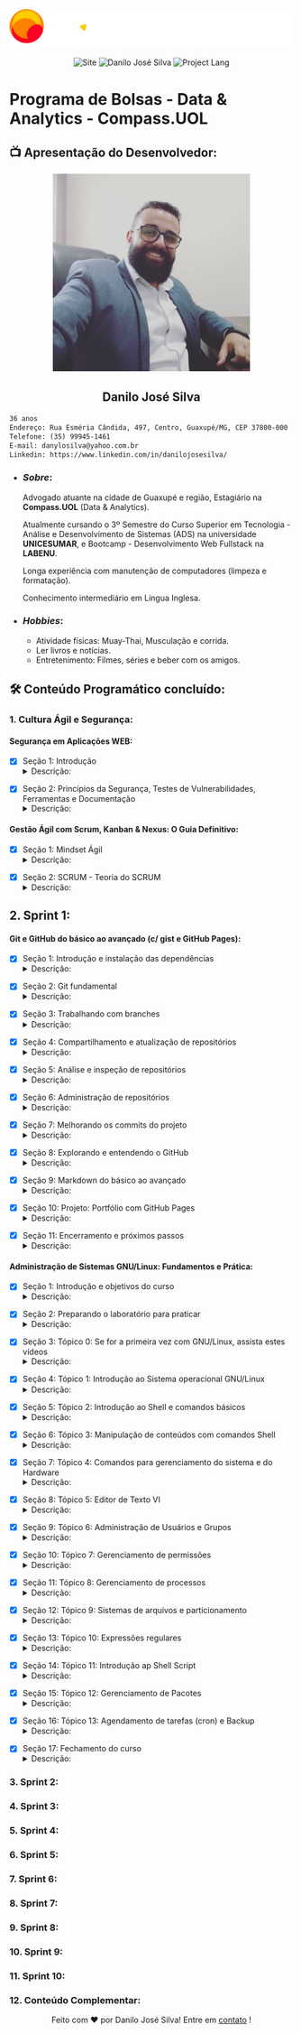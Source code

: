 <p align="center"><img src="./assets/Compass.UOL-logo.png"></p>

<p align = "center">
    <img src = "https://img.shields.io/badge/Repository-Compass.Uol_PB-red" alt= "Site">
    <img src = "https://img.shields.io/badge/Made%20by-Danilo%20José%20Silva-orange" alt = "Danilo José Silva">
    <img src = "https://img.shields.io/badge/Project%20Lang-Portuguese%20BR-yellow" alt = "Project Lang">
</p>

# **Programa de Bolsas - Data & Analytics - Compass.UOL**

## 📺 **Apresentação do Desenvolvedor**:

<p align="center"><img style="width: 350px; height: 350px" src="./assets/Profile.jpg"></p>

<h2 align="center"><b>Danilo José Silva</b></h2>

    36 anos
    Endereço: Rua Esméria Cândida, 497, Centro, Guaxupé/MG, CEP 37800-000
    Telefone: (35) 99945-1461
    E-mail: danylosilva@yahoo.com.br
    Linkedin: https://www.linkedin.com/in/danilojosesilva/

* ### **_Sobre_**:

    Advogado atuante na cidade de Guaxupé e região, Estagiário na __Compass.UOL__ (Data & Analytics).

    Atualmente cursando o 3º Semestre do Curso Superior em Tecnologia - Análise e Desenvolvimento de Sistemas (ADS) na universidade __UNICESUMAR__, e Bootcamp - Desenvolvimento Web Fullstack na __LABENU__.

    Longa experiência com manutenção de computadores (limpeza e formatação).

    Conhecimento intermediário em Língua Inglesa.

* ### **_Hobbies_**:

    * Atividade físicas: Muay-Thai, Musculação e corrida.
    * Ler livros e notícias.
    * Entretenimento: Filmes, séries e beber com os amigos.

## 🛠 Conteúdo Programático concluído:

### 1. Cultura Ágil e Segurança:

#### **Segurança em Aplicações WEB:**

- [x] Seção 1: Introdução <details><summary>Descrição:</summary> <p> Nesta seção foi definido o objetivo do curso: segurança em aplicações WEB, bem como sobre as principais vulnerabilidades. Ainda, foi configurado o laboratório de estudos (Máquina Linux Hacker e Máquina Linux Servidor Web), as duas máquina configuradas no Virtual Box. <p align="center"><img src="./assets/Seção1-Segurança.png"></p> <p align="center"><img src="./assets/VirtualBox.png"></p>
</p>
</details>

- [x] Seção 2: Princípios da Segurança, Testes de Vulnerabilidades, Ferramentas e Documentação <details><summary>Descrição:</summary> <p> Na seção 2 foram abordados os princípios da segurança da informação (Autenticidade, Confidencialidade, Disponibilidade, Integridade), tipos de análises de vulnerabilidade (black box, white box, gray box), arquitetura de aplicações WEB, projeto OWASP (lista de principais vulnerabilidades para WEB) e ferramentas (OWASP BWA, OWASP ZAP). <p align="center"><img src="./assets/Seção2-Segurança.png"></p>
</p>
</details>

#### **Gestão Ágil com Scrum, Kanban & Nexus: O Guia Definitivo:**

- [x] Seção 1: Mindset Ágil <details><summary>Descrição:</summary> <p> Nesta seção foram abordados a introdução ao mindset ágil (histórico e pontos inciais), definição de projeto, diferenças entre o modelo ágil e o modelo cascata, bem como os prós e contras de cada metodologia, os valores e princípios ágeis (manifesto ágil), a aplicação da metodologia ágil em projetos com escopo volátil ou complexos (cone da incerteza), planejamento em camadas "cebola" (metodologia ágil). <p align="center"><img src="./assets/Seção1-GestaoAgil.png"></p>
</p>
</details>

- [x] Seção 2: SCRUM - Teoria do SCRUM <details><summary>Descrição:</summary> <p> Na seção do framework SCRUM foram abordados sobre: a história do SCRUM (Analogia ao Hugby); que o SCRUM se baseaia no Empirismo (Experiência Prática Cotidiana); que no SCRUM não fixa-se o escopo de produto, nem o processos de como contruí-lo, sendo criado uma pequena parte utilizável do produto, em ciclos curtos, com criação de macanismos de inspeção (transparência, adaptação, inspeção); os valores do SCRUM (coragem, comprometimento, foco, respeito, abertura); ciclo SCRUM (roadmap); autogerenciamento (equipes autogerenciáveis). <p align="center"><img src="./assets/Seção2-GestaoAgil.png"></p>
</p>
</details>

## 2. Sprint 1:

#### **Git e GitHub do básico ao avançado (c/ gist e GitHub Pages):**

- [x] Seção 1: Introdução e instalação das dependências <details><summary>Descrição:</summary> <p> Nessa primeira seção foram abordados os primeiros passos para aprendizado de Git, com a instalação das aplicações (Git, VSCode), abordagem sobre os objetivos do Git (Sistema de Controle de Versão, baseado em repositórios, mais utilizado no mundo). <p align="center"><img src="./assets/Seção1-Git.png"></p> <p align="center"><img src="./assets/GitVersion.png"></p> <p align="center"><img src="./assets/GitConfig.png"></p>
</p>
</details>

- [x] Seção 2: Git fundamental <details><summary>Descrição:</summary> <p> Nessa seção foram abordados os pontos fundamentais de Git e GitHub: criação de repositório público e privado (novo repositório na conta do GitHub), clone de repositório na máquina por meio do terminal bash (git clone < nome do repositório >), adição de arquivos no projeto (git add e git commit), verificar arquivos alterados a serem adicionados e comitados (git status), envio de arquivos para repositório (git push origin < branch >, para primeiro envio ou git push, para demais envios), recebimento de alterações (git pull), remoção de arquivos (git rm < nome do arquivo >), verificar alterações por meio de log (git log), mover ou renomear arquivos (git mv), desfazer alterações voltando ao estado do repositório (git checkout < arquivo >), ignorar arquivos e diretórios em um projeto (.gitignore), resetar branch (git reset ou com flag --hard). <p align="center"><img src="./assets/Seção2-Git.png"></p> <p align="center"><img src="./assets/GitHub-Repository1.png"></p> <p align="center"><img src="./assets/GitHub-Repository2.png"></p> <p align="center"><img src="./assets/GitHub-Repository3.png"></p> <p align="center"><img src="./assets/GitClone1.png"></p> <p align="center"><img src="./assets/GitClone2.png"></p> <p align="center"><img src="./assets/VSCode1.png"></p> <p align="center"><img src="./assets/VSCode2.png"></p> <p align="center"><img src="./assets/GitAdd-GitCommit.png"></p> <p align="center"><img src="./assets/GitPush.png"></p> <p align="center"><img src="./assets/GitPull.png"></p> 
</p>
</details>

- [x] Seção 3: Trabalhando com branches <details><summary>Descrição:</summary> <p> Na seção três foi abordado o trabalho com branches (forma que o git separa as versões dos projetos, ramificação do projeto). O tópico abordou: criação de branchs (git branch < nome >), visualização de branchs (git branch), exclusão de branchs (git branch -d < nome > ou git branch --delete < nome >), mudança de branch (git checkout < nome>), mudança de branch + criação de nova branch (git checkout -b < nome >), união de branchs (git merge < nome >), utilização e recuperação de stash para salvar código e recuperar posteriormente (git stash / git stash list / git stash < nome >), remoção da stash (git stash clear), remoção de stash específica (git stash drop < nome >), criação de tags - checkpoint das branchs (git tag -a < nome > -m "< msg >"), verificação de tags (git show < nome >), alteração entre tags (git checkout < nome >), envio de tags (git push origin < nome > / git push origin --tags). <p align="center"><img src="./assets/Seção3-Git.png"></p> <p align="center"><img src="./assets/GitBranch1.png"></p> <p align="center"><img src="./assets/GitBranch2.png"></p> <p align="center"><img src="./assets/GitBranch3.png"></p>
</p>
</details>

- [x] Seção 4: Compartilhamento e atualização de repositórios <details><summary>Descrição:</summary> <p> Nessa seção foram abordados o compartilhamento e atualização de repositórios: encontrar branchs no repositório (git fetch), receber alterações do repositório remoto (git pull), enviar alterações para o repositório (git push), utilizar o remote para adicionar repo para trackear ou remover (git remote), adicionar repo remoto ao git (git remote add origin < link >), trabalhar com submódulos, ou seja, dois ou mais projetos em um só repositório (git submodule add < repo > para criação) e (git submodule para verificar os submodulos existentes), atualizar submodulos com commit e para envio para o repo utiliza-se (git push --recurse-submodules=on-demand). <p align="center"><img src="./assets/Seção4-Git.png"></p>
</p>
</details>

- [x] Seção 5: Análise e inspeção de repositórios <details><summary>Descrição:</summary> <p> Na seção foram abordadas a análise e inspeção de repositórios: exibir informações úteis quanto ao banch atual e seus commits e modificações de arquivos entre cada commit (git show), exibir informações de tags (git show < tag >), exibir diferenças entre branchs (git diff < arquivo >< arquivo_b >), log resumido do projeto (git shortlog). <p align="center"><img src="./assets/Seção5-Git.png"></p>
</p>
</details>

- [x] Seção 6: Administração de repositórios <details><summary>Descrição:</summary> <p> A seção seis abordou sobre administração de repositório, com comandos para sua otimização: limpar arquivos untracked (git clean), otimizar o repositório - garbage collector - limpeza de arquivos desnecessários (git gc), checar integridade de arquivos - verificar possíveis corrupções em arquivos (git fsck), mapear todos os passos no repositório - mais completo que o "git log" (git reflog) - tempo de expiração padrão de 30 dias, transformar o repo para arquivo (git archive --format zip --output main_files.zip main). <p align="center"><img src="./assets/Seção6-Git.png"></p>
</p>
</details>

- [x] Seção 7: Melhorando os commits do projeto <details><summary>Descrição:</summary> <p> Nessa seção foi abordada a importância dos commits e a necessidade de evitar commits sem sentido, exercitando uma padronização de commits. Ainda, foi abordado a solução chamada private branches, ou seja, criação de uma branch privada para trabalho e exportação apenas da funcionalidade pronta, evitando o excesso de commits, bem como commits sem sentido (git rebase < atual >< funcionalidade > -i) ("squash" para excluir commits e "reword" para renomear). Por fim, foi abordado sobre boas mensagens para commit (separar assunto do corpo da mensagem, assunto com no máximo 50 caracteres, assunto com letra inicial maiúscula, corpo com no máximo 72 caracteres, explicar o por que e como do commit, e não como o código foi escrito). <p align="center"><img src="./assets/Seção7-Git.png"></p>
</p>
</details>

- [x] Seção 8: Explorando e entendendo o GitHub <details><summary>Descrição:</summary> <p> Nesta seção foi abordado o GitHub em detalhes: criação de repositório, verificação de código fonte, aba Code, mudança de branch, commit, tags, licenças do projeto (licença MIT, entre outras), README (descrição do projeto), aba Issue (criar tarefas ou possíveis bugs do projeto), aba Pull Request (onde colaboradores do projeto enviam código para resolver as issues ou adicionar novas funcionalidades ao projeto) - prática para que o código e suas alterações não sejam inseridas diretamente na branch "main" e sim passe por uma análise prévia (pull request vem de um novo branch criado no projeto e enviado para o repo, com incremento de código), aba Actions (criação de automatizações de deploy com integração em outros serviços - incluindo CI/CD (Continuos Integration / Continuous Development)), aba Projects (criação de um projeto e utilização de um quadro de tarefas, processo conhecido como Kanban(tela semelhante ao software Trello)), aba Wiki (criação de documentação mais extensa do projeto), aba Insights (informações detalhadas do projeto), aba Settings (acesso a configurações do projeto como mudança de nome, remoção/adição de features, adição de colaboradores, remoção de repositório), criação de Gist (pequenos blocos de códigos que podem ser hospedados no GitHub), encontrar repositórios interessantes (aprender com repositórios de desenvolvedores experiente, bem como dar fork em projetos disponíveis). <p align="center"><img src="./assets/Seção8-Git.png"></p>
</p>
</details>

- [x] Seção 9: Markdown do básico ao avançado <details><summary>Descrição:</summary> <p> Nessa seção foi abordado sobre Markdown (forma de adiconar estilos a textos WEB): títulos (# a ######), negrito (__ __ ou ** **), itálico (_ _ ou * *), Listas (numeradas ou não-numeradas( * )), adição de imagens, adição de links, task list ([ x ] ou [ ]). <p align="center"><img src="./assets/Seção9-Git.png"></p> <p align="center"><img src="./assets/Markdown1.png"></p> <p align="center"><img src="./assets/Markdown2.png"></p>
</p>
</details>

- [x] Seção 10: Projeto: Portfólio com GitHub Pages <details><summary>Descrição:</summary> <p> Nesta seção foi feita orientação passo a passo para criação de Portfólio no GitHub Pages, portfólio construído de forma responsiva em HTML e CSS. [Portfólio](https://danilojosesilva.github.io/). <p align="center"><img src="./assets/Seção10-Git.png"></p>
</p>
</details>

- [x] Seção 11: Encerramento e próximos passos <details><summary>Descrição:</summary> <p> Conclusão e abordagem rápida de tudo que foi disponibilizado no curso. <p align="center"><img src="./assets/Seção11-Git.png"></p>
</p>
</details>

#### **Administração de Sistemas GNU/Linux: Fundamentos e Prática:**

- [x] Seção 1: Introdução e objetivos do curso <details><summary>Descrição:</summary> <p> 
</p>
</details>

- [x] Seção 2: Preparando o laboratório para praticar <details><summary>Descrição:</summary> <p> 
</p>
</details>

- [x] Seção 3: Tópico 0: Se for a primeira vez com GNU/Linux, assista estes vídeos <details><summary>Descrição:</summary> <p> 
</p>
</details>

- [x] Seção 4: Tópico 1: Introdução ao Sistema operacional GNU/Linux <details><summary>Descrição:</summary> <p> 
</p>
</details>

- [x] Seção 5: Tópico 2: Introdução ao Shell e comandos básicos <details><summary>Descrição:</summary> <p> 
</p>
</details>

- [x] Seção 6: Tópico 3: Manipulação de conteúdos com comandos Shell <details><summary>Descrição:</summary> <p> 
</p>
</details>

- [x] Seção 7: Tópico 4: Comandos para gerenciamento do sistema e do Hardware <details><summary>Descrição:</summary> <p> 
</p>
</details>

- [x] Seção 8: Tópico 5: Editor de Texto VI <details><summary>Descrição:</summary> <p> 
</p>
</details>

- [x] Seção 9: Tópico 6: Administração de Usuários e Grupos <details><summary>Descrição:</summary> <p> 
</p>
</details>

- [x] Seção 10: Tópico 7: Gerenciamento de permissões <details><summary>Descrição:</summary> <p> 
</p>
</details>

- [x] Seção 11: Tópico 8: Gerenciamento de processos <details><summary>Descrição:</summary> <p> 
</p>
</details>

- [x] Seção 12: Tópico 9: Sistemas de arquivos e particionamento <details><summary>Descrição:</summary> <p> 
</p>
</details>

- [x] Seção 13: Tópico 10: Expressões regulares <details><summary>Descrição:</summary> <p> 
</p>
</details>

- [x] Seção 14: Tópico 11: Introdução ap Shell Script <details><summary>Descrição:</summary> <p> 
</p>
</details>

- [x] Seção 15: Tópico 12: Gerenciamento de Pacotes <details><summary>Descrição:</summary> <p> 
</p>
</details>

- [x] Seção 16: Tópico 13: Agendamento de tarefas (cron) e Backup <details><summary>Descrição:</summary> <p> 
</p>
</details>

- [x] Seção 17: Fechamento do curso <details><summary>Descrição:</summary> <p> 
</p>
</details>

### 3. Sprint 2:

### 4. Sprint 3:

### 5. Sprint 4:

### 6. Sprint 5:

### 7. Sprint 6:

### 8. Sprint 7:

### 9. Sprint 8:

### 10. Sprint 9:

### 11. Sprint 10:

### 12. Conteúdo Complementar:

<p align = "center">
Feito com ❤️ por Danilo José Silva! Entre em <a href="https://www.linkedin.com/in/danilojosesilva/">contato</a> !
</p>

